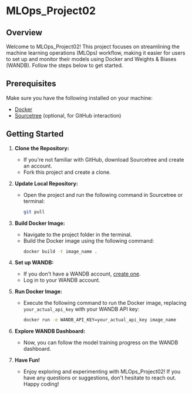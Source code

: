 # MLOps_Project02

## Overview

Welcome to MLOps_Project02! This project focuses on streamlining the machine learning operations (MLOps) workflow, making it easier for users to set up and monitor their models using Docker and Weights & Biases (WANDB). Follow the steps below to get started.

## Prerequisites

Make sure you have the following installed on your machine:

- [Docker](https://www.docker.com/get-started)
- [Sourcetree](https://www.sourcetreeapp.com/) (optional, for GitHub interaction)

## Getting Started

1. **Clone the Repository:**
   - If you're not familiar with GitHub, download Sourcetree and create an account.
   - Fork this project and create a clone.

2. **Update Local Repository:**
   - Open the project and run the following command in Sourcetree or terminal:
     ```bash
     git pull
     ```

3. **Build Docker Image:**
   - Navigate to the project folder in the terminal.
   - Build the Docker image using the following command:
     ```bash
     docker build -t image_name .
     ```

4. **Set up WANDB:**
   - If you don't have a WANDB account, [create one](https://wandb.ai/site).
   - Log in to your WANDB account.

5. **Run Docker Image:**
   - Execute the following command to run the Docker image, replacing `your_actual_api_key` with your WANDB API key:
     ```bash
     docker run -e WANDB_API_KEY=your_actual_api_key image_name
     ```

6. **Explore WANDB Dashboard:**
   - Now, you can follow the model training progress on the WANDB dashboard.
7. **Have Fun!**
   - Enjoy exploring and experimenting with MLOps_Project02! If you have any questions or suggestions, don't hesitate to reach out. Happy coding!

